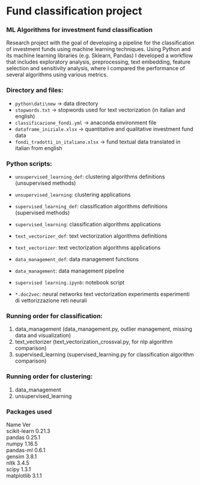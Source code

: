 # Fund classification project
### ML Algorithms for investment fund classification

Research project with the goal of developing a pipeline for the classification of investment funds using machine learning techniques. Using Python and its machine learning libraries (e.g. Sklearn, Pandas) I developed a workflow that includes exploratory analysis, preprocessing, text embedding, feature selection and sensitivity analysis, where I compared the performance of several algorithms using various metrics.

### Directory and files:
- `python\dati\new` -> data directory
- `stopwords.txt` -> stopwords used for text vectorization (in italian and english)
- `classificazione_fondi.yml` -> anaconda environment file
- `dataframe_iniziale.xlsx` -> quantitative and qualitative investment fund data
- `fondi_tradotti_in_italiano.xlsx` -> fund textual data translated in italian from english

### Python scripts:

- `unsupervised_learning_def`: clustering algorithms definitions (unsupervised methods) 
- `unsupervised_learning`: clustering applications

- `supervised_learning_def`: classification algorithms definitions (supervised methods)
- `supervised_learning`: classification algorithms applications

- `text_vectorizer_def`: text vectorization algorithms definitions
- `text_vectorizer`: text vectorization algorithms applications

- `data_management_def`: data management functions
- `data_management`: data management pipeline

- `supervised learning.ipynb`: notebook script
- `*.doc2vec`: neural networks text vectorization experiments esperimenti di vettorizzazione reti neurali

### Running order for classification: 
1. data_management (data_management.py, outlier management, missing data and visualization) 
2. text_vectorizer (text_vectorization_crossval.py, for nlp algorithm comparison)
3. supervised_learning (supervised_learning.py for classification algorithm comparison)

### Running order for clustering: 
1. data_management
2. unsupervised_learning

### Packages used
Name		Ver  
scikit-learn 	0.21.3  
pandas 		0.25.1  
numpy 		1.16.5  
pandas-ml 	0.6.1  
gensim		3.8.1  
nltk		3.4.5  
scipy		1.3.1  
matplotlib	3.1.1  
